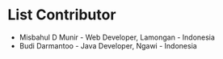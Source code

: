 # List Contributor

- Misbahul D Munir - Web Developer, Lamongan - Indonesia
- Budi Darmantoo - Java Developer, Ngawi - Indonesia